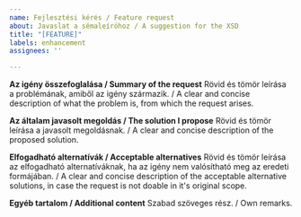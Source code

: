 ```yaml
---
name: Fejlesztési kérés / Feature request
about: Javaslat a sémaleíróhoz / A suggestion for the XSD
title: "[FEATURE]"
labels: enhancement
assignees: ''

---
```


**Az igény összefoglalása / Summary of the request**
Rövid és tömör leírása a problémának, amiből az igény származik. / A clear and concise description of what the problem is, from which the request arises.

**Az általam javasolt megoldás / The solution I propose**
Rövid és tömör leírása a javasolt megoldásnak. / A clear and concise description of the proposed solution.

**Elfogadható alternatívák / Acceptable alternatives**
Rövid és tömör leírása az elfogadható alternatíváknak, ha az igény nem valósítható meg az eredeti formájában. / A clear and concise description of the acceptable alternative solutions, in case the request is not doable in it's original scope.

**Egyéb tartalom / Additional content**
Szabad szöveges rész. / Own remarks.
